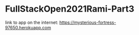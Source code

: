 # FullStackOpen2021Rami-Part3

link to app on the internet: https://mysterious-fortress-97650.herokuapp.com
